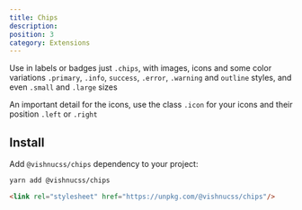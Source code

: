 ```yaml
---
title: Chips
description: 
position: 3
category: Extensions
---
```


Use in labels or badges just <code>.chips</code>, with images, icons and some color variations <code>.primary</code>, <code>.info</code>, <code>success</code>, <code>.error</code>, <code>.warning</code> and <code>outline</code> styles, and even <code>.small</code> and <code>.large</code> sizes 

An important detail for the icons, use the class <code>.icon</code> for your icons and their position <code>.left</code> or <code>.right</code>

## Install

Add `@vishnucss/chips` dependency to your project:

<code-group>
  <code-block label="YARN" active>

  ```bash
  yarn add @vishnucss/chips
  ```

  </code-block>
  <code-block label="CDN">

  ```html
<link rel="stylesheet" href="https://unpkg.com/@vishnucss/chips"/>
  ```

  </code-block>
</code-group>
